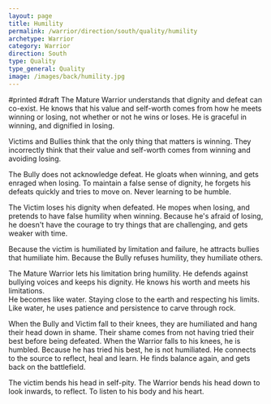 ```yaml
---
layout: page
title: Humility
permalink: /warrior/direction/south/quality/humility
archetype: Warrior
category: Warrior
direction: South
type: Quality
type_general: Quality
image: /images/back/humility.jpg
---
```

#printed #draft The Mature Warrior understands that dignity and defeat can co-exist. He knows that his value and self-worth comes from how he meets winning or losing, not whether or not he wins or loses. He is graceful in winning, and dignified in losing.   
  
Victims and Bullies think that the only thing that matters is winning. They incorrectly think that their value and self-worth comes from winning and avoiding losing.   
  
The Bully does not acknowledge defeat. He gloats when winning, and gets enraged when losing.  To maintain a false sense of dignity, he forgets his defeats quickly and tries to move on. Never learning to be humble.  
  
The Victim loses his dignity when defeated. He mopes when losing, and pretends to have false humility when winning. Because he's afraid of losing, he doesn't have the courage to try things that are challenging, and gets weaker with time.   
  
Because the victim is humiliated by limitation and failure, he attracts bullies that humiliate him. Because the Bully refuses humility, they humiliate others.   
  
The Mature Warrior lets his limitation bring humility. He defends against bullying voices and keeps his dignity. He knows his worth and meets his limitations.  
He becomes like water. Staying close to the earth and respecting his limits. Like water, he uses patience and persistence to carve through rock.  
  
When the Bully and Victim fall to their knees, they are humiliated and hang their head down in shame. Their shame comes from not having tried their best before being defeated. When the Warrior falls to his knees, he is humbled. Because he has tried his best, he is not humiliated. He connects to the source to reflect, heal and learn. He finds balance again, and gets back on the battlefield.    
  
The victim bends his head in self-pity. The Warrior bends his head down to look inwards, to reflect. To listen to his body and his heart. 
